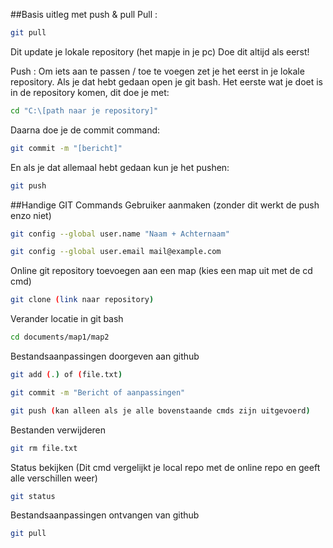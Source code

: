 ##Basis uitleg met push & pull
Pull :
```sh
git pull
```
Dit update je lokale repository (het mapje in je pc)
Doe dit altijd als eerst!

Push :
Om iets aan te passen / toe te voegen zet je het eerst in je lokale repository.
Als je dat hebt gedaan open je git bash.
Het eerste wat je doet is in de repository komen, dit doe je met:
```sh
cd "C:\[path naar je repository]"
```
Daarna doe je de commit command:
```sh
git commit -m "[bericht]"
```
En als je dat allemaal hebt gedaan kun je het pushen:
```sh
git push
```

##Handige GIT Commands
Gebruiker aanmaken (zonder dit werkt de push enzo niet)
```sh
git config --global user.name "Naam + Achternaam"
```
```sh
git config --global user.email mail@example.com
```

Online git repository toevoegen aan een map (kies een map uit met de cd cmd)
```sh
git clone (link naar repository)
```

Verander locatie in git bash
```sh
cd documents/map1/map2
```

Bestandsaanpassingen doorgeven aan github
```sh
git add (.) of (file.txt)
```
```sh
git commit -m "Bericht of aanpassingen"
```
```sh
git push (kan alleen als je alle bovenstaande cmds zijn uitgevoerd)
```

Bestanden verwijderen
```sh
git rm file.txt
```

Status bekijken (Dit cmd vergelijkt je local repo met de online repo en geeft alle verschillen weer)
```sh
git status
```

Bestandsaanpassingen ontvangen van github
```sh
git pull
```